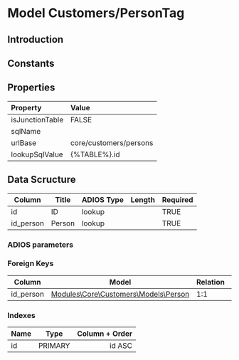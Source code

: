 # Model Customers/PersonTag

## Introduction

## Constants

## Properties

| Property        | Value                  |
| :-------------- | :--------------------- |
| isJunctionTable | FALSE                  |
| sqlName         |                        |
| urlBase         | core/customers/persons |
| lookupSqlValue  | {%TABLE%}.id           |

## Data Scructure

| Column    | Title  | ADIOS Type | Length | Required |
| --------- | ------ | ---------- | ------ | -------- |
| id        | ID     | lookup     |        | TRUE     |
| id_person | Person | lookup     |        | TRUE     |

### ADIOS parameters

### Foreign Keys

| Column    | Model                                             | Relation | OnUpdate | OnDelete |
| --------- | ------------------------------------------------- | -------- | -------- | -------- |
| id_person | [Modules\Core\Customers\Models\Person](Person.md) | 1:1      | Cascade  | Restrict |

### Indexes

| Name |  Type   | Column + Order |
| :--- | :-----: | -------------: |
| id   | PRIMARY |         id ASC |
